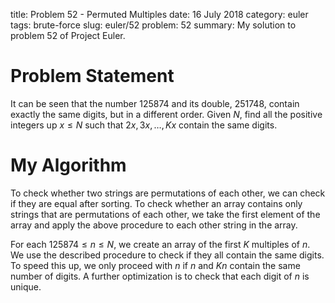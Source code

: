 title: Problem 52 - Permuted Multiples
date: 16 July 2018
category: euler
tags: brute-force
slug: euler/52
problem: 52
summary: My solution to problem 52 of Project Euler.

# Problem Statement

It can be seen that the number $125874$ and its double, $251748$, contain exactly the same digits, but in a different order.
Given $N$, find all the positive integers up $x \le N$ such that $2x,3x,\ldots,Kx$ contain the same digits.

# My Algorithm

To check whether two strings are permutations of each other, we can check if they are equal after sorting.
To check whether an array contains only strings that are permutations of each other, we take the first element of the array and apply the above procedure to each other string in the array.

For each $125874 \le n \le N$, we create an array of the first $K$ multiples of $n$.
We use the described procedure to check if they all contain the same digits.
To speed this up, we only proceed with $n$ if $n$ and $Kn$ contain the same number of digits.
A further optimization is to check that each digit of $n$ is unique.